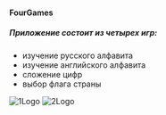 #### FourGames
##### *Приложение состоит из четырех игр:*
- изучение русского алфавита
- изучение английского алфавита
- сложение цифр
- выбор флага страны

![1Logo](https://user-images.githubusercontent.com/79313522/230345159-9cee4033-c94c-4724-b3a6-7912d1d68428.jpg)
![2Logo](https://user-images.githubusercontent.com/79313522/230345175-2a44183e-9339-4e6f-83a2-e3b12d0295db.jpg)




